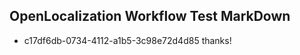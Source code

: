 ## OpenLocalization Workflow Test MarkDown
* c17df6db-0734-4112-a1b5-3c98e72d4d85 thanks!

<!--HONumber=Jul16_HO5-->


